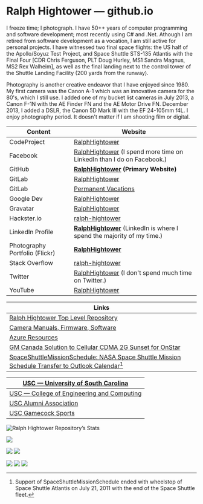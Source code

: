 
# Ralph Hightower — github.io 

I freeze time; I photograph. I have 50++ years of computer programming and
software development; most recently using C# and .Net. Athough I am retired 
from software development as a vocation, I am still active for personal projects.
I have witnessed two final space flights: the US half of the Apollo/Soyuz Test 
Project, and Space Shuttle STS-135 Atlantis with the Final Four \[CDR Chris 
Ferguson, PLT Doug Hurley, MS1 Sandra Magnus, MS2 Rex Walheim\], as well as 
the final landing next to the control tower of the Shuttle Landing Facility 
(200 yards from the runway).

Photography is another creative endeavor that I have enjoyed since 1980. My
first camera was the Canon A-1 which was an innovative camera for the 80's,
which I still use. I added one of my bucket list cameras in July 2013, a 
Canon F-1N with the AE Finder FN and the AE Motor Drive FN. December 2013,
I added a DSLR, the Canon 5D Mark III with the EF 24-105mm f4L. I enjoy 
photography period. It doesn't matter if I am shooting film or digital. 

| Content | Website |
|---------|---------|
| CodeProject | [RalphHightower](https://www.codeproject.com/Members/RalphHightower) |
| Facebook | [RalphHightower](https://www.facebook.com/ralph.hightower/) (I spend more time on LinkedIn than I do on Facebook.) |
| GitHub | **[RalphHightower](https://ralphhightower.github.io/RalphHightower/)** **(Primary Website)** |
| GitLab | [RalphHightower](https://gitlab.com/RalphHightower) |
| GitLab | [Permanent Vacations](https://gitlab.com/permanent-vacations) |
| Google Dev | [RalphHightower](https://g.dev/RalphHightower) |
| Gravatar | [RalphHightower](http://gravatar.com/ralphhightower) |
| Hackster.io | [ralph-hightower](https://www.hackster.io/ralph-hightower)
| LinkedIn Profile | **[RalphHightower](https://www.linkedin.com/in/ralphhightower/)** (LinkedIn is where I spend the majority of my time.) |
| Photography Portfolio \(Flickr\) | **[RalphHightower](https://www.flickr.com/photos/ralphhightower/)** |
| Stack Overflow | [ralph-hightower](https://stackoverflow.com/users/19978043/ralph-hightower) |
| Twitter | [RalphHightower](https://twitter.com/RalphHightower) (I don't spend much time on Twitter.) |
| YouTube | [RalphHightower](https://youtube.com/user/RalphHightower) |

| Links |
|-------|
| [Ralph Hightower Top Level Repository](https://ralphhightower.github.io/RalphHightower/) |
| [Camera Manuals, Firmware, Software](https://ralphhightower.github.io/RalphHightower/CanonFirmwareSoftware.html) |
| [Azure Resources](https://ralphhightower.github.io/Azure-Resources/) |
| [GM Canada Solution to Cellular CDMA 2G Sunset for OnStar](https://ralphhightower.github.io/GM-Canada-OnStar-2G-Sunset/) |
| [SpaceShuttleMissionSchedule: NASA Space Shuttle Mission Schedule Transfer to Outlook Calendar](https://ralphhightower.github.io/SpaceShuttleMissionSchedule/)[^1] |

| [USC — University of South Carolina](https://www.sc.edu) |
|---|
| [USC — College of Engineering and Computing](https://sc.edu/study/colleges_schools/engineering_and_computing/index.php) |
| [USC Alumni Association](https://uofscalumni.org/) |
| [USC Gamecock Sports](https://gamecocksonline.com/) |

![Ralph Hightower Repository’s Stats](https://github-readme-stats.vercel.app/api?username=RalphHightower&show_icons=true)

![](http://github-profile-summary-cards.vercel.app/api/cards/profile-details?username=RalphHightower&theme=default)

![](http://github-profile-summary-cards.vercel.app/api/cards/repos-per-language?username=RalphHightower&theme=default) ![](http://github-profile-summary-cards.vercel.app/api/cards/most-commit-language?username=RalphHightower&theme=default)

![](http://github-profile-summary-cards.vercel.app/api/cards/productive-time&username=RalphHightower&theme=default&utcOffset=-5)
![](http://github-profile-summary-cards.vercel.app/api/cards/stats?username=RalphHightower&theme=default)
![](http://github-profile-summary-cards.vercel.app/api/cards/productive-time?username=RalphHightower&theme=default&utcOffset=-5)

[^1]: Support of SpaceShuttleMissionSchedule ended with wheelstop of Space Shuttle Atlantis on July 21, 2011 with the end of the Space Shuttle fleet. 
